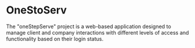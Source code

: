 # OneStoServ
The "oneStepServe" project is a web-based application designed to manage client and company interactions with different levels of access and functionality based on their login status.
